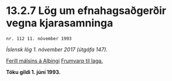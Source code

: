 # 13.2.7 Lög um efnahagsaðgerðir vegna kjarasamninga

`nr. 112 11. nóvember 1993`

_Íslensk lög 1. nóvember 2017 (útgáfa 147)._

[Ferill málsins á Alþingi](https://www.althingi.is/thingstorf/thingmalalistar-eftir-thingum/ferill/?ltg=117&mnr=9)
[Frumvarp til laga.](https://www.althingi.is/altext/117/s/0009.html)

**Tóku gildi 1. júní 1993.**

